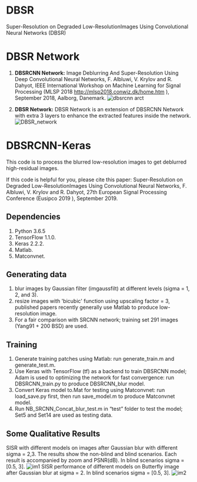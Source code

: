 # DBSR
Super-Resolution on Degraded Low-ResolutionImages Using Convolutional Neural Networks (DBSR)

# DBSR Network

1. **DBSRCNN Network:**
Image Deblurring And Super-Resolution Using Deep Convolutional Neural Networks,
F. Albluwi, V. Krylov and R. Dahyot, IEEE International Workshop on Machine Learning for Signal Processing (MLSP 2018 <http://mlsp2018.conwiz.dk/home.htm> ), September 2018, Aalborg, Danemark.
![dbsrcnn arct](https://user-images.githubusercontent.com/16929158/45629859-4bd2dc80-ba8f-11e8-82f4-409c28a32777.png)

2. **DBSR Network:**
DBSR Network is an extension of DBSRCNN Network with extra 3 layers to enhance the extracted features inside the network.
![DBSR_network](https://user-images.githubusercontent.com/16929158/60619236-173ad200-9dd0-11e9-9ff9-2c3c3cefcda7.png)


# DBSRCNN-Keras
This code is to process the blurred low-resolution images to get deblurred high-residual images.

If this code is helpful for you, please cite this paper: Super-Resolution on Degraded Low-ResolutionImages Using Convolutional Neural Networks, F. Albluwi, V. Krylov and R. Dahyot, 27th European Signal Processing Conference (Eusipco 2019 ), September 2019.

## Dependencies
1. Python 3.6.5
2. TensorFlow 1.1.0.
3. Keras 2.2.2.
4. Matlab.
5. Matconvnet. 

## Generating data
1. blur images by Gaussian filter (imgaussfilt) at different levels (sigma = 1, 2, and 3).
2. resize images with 'bicubic' function using upscaling factor = 3, published papers recently generally use Matlab to produce low-resolution image.
3. For a fair comparison with SRCNN network; training set 291 images (Yang91 + 200 BSD) are used.

## Training
1. Generate training patches using Matlab: run generate_train.m and generate_test.m.
2. Use Keras with TensorFlow (tf) as a backend to train DBSRCNN model; Adam is used to optimizing the network for fast convergence: run DBSRCNN_train.py to produce DBSRCNN_blur model.
3. Convert Keras model to.Mat for testing using Matconvnet: run load_save.py first, then run save_model.m to produce Matconvnet model.
4. Run NB_SRCNN_Concat_blur_test.m in “test” folder to test the model; Set5 and Set14 are used as testing data.

## Some Qualitative Results

SISR with different models on images after Gaussian blur with different sigma = 2,3. The results show the non-blind and
blind scenarios. Each result is accompanied by zoom and PSNR(dB). In blind scenarios sigma = [0.5, 3].
![im1](https://user-images.githubusercontent.com/16929158/60619661-148cac80-9dd1-11e9-852b-f8ab44700a5e.png)
SISR performance of different models on Butterfly image after Gaussian blur at sigma = 2. In blind scenarios sigma = [0.5, 3].
![im2](https://user-images.githubusercontent.com/16929158/60619873-911f8b00-9dd1-11e9-8144-d8e8ae9ec90a.png)
